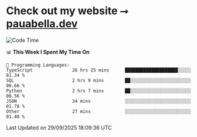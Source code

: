 # Check out my website ⭢ [pauabella.dev](https://pauabella.dev)

<!--START_SECTION:waka-->
![Code Time](http://img.shields.io/badge/Code%20Time-4%2C852%20hrs%2055%20mins-blue)

📊 **This Week I Spent My Time On** 

```text
💬 Programming Languages: 
TypeScript               26 hrs 25 mins      ████████████████████░░░░░   81.34 % 
SQL                      2 hrs 9 mins        ██░░░░░░░░░░░░░░░░░░░░░░░   06.66 % 
Python                   2 hrs 7 mins        ██░░░░░░░░░░░░░░░░░░░░░░░   06.56 % 
JSON                     34 mins             ░░░░░░░░░░░░░░░░░░░░░░░░░   01.78 % 
Other                    27 mins             ░░░░░░░░░░░░░░░░░░░░░░░░░   01.40 % 
```


 Last Updated on 29/09/2025 18:09:36 UTC
<!--END_SECTION:waka-->
